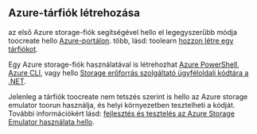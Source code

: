 ## <a name="create-an-azure-storage-account"></a>Azure-tárfiók létrehozása
az első Azure storage-fiók segítségével hello el legegyszerűbb módja toocreate hello [Azure-portálon](https://portal.azure.com). több, lásd: toolearn [hozzon létre egy tárfiókot](../articles/storage/common/storage-create-storage-account.md#create-a-storage-account).

Egy Azure storage-fiók használatával is létrehozhat [Azure PowerShell](../articles/storage/common/storage-powershell-guide-full.md), [Azure CLI](../articles/storage/common/storage-azure-cli.md), vagy hello [Storage erőforrás szolgáltató ügyféloldali kódtára a .NET](/dotnet/api/microsoft.azure.management.storage).

Jelenleg a tárfiók toocreate nem tetszés szerint is hello az Azure storage emulator toorun használja, és helyi környezetben tesztelheti a kódját. További információkért lásd: [fejlesztés és tesztelés az Azure Storage Emulator használata hello](../articles/storage/common/storage-use-emulator.md).

